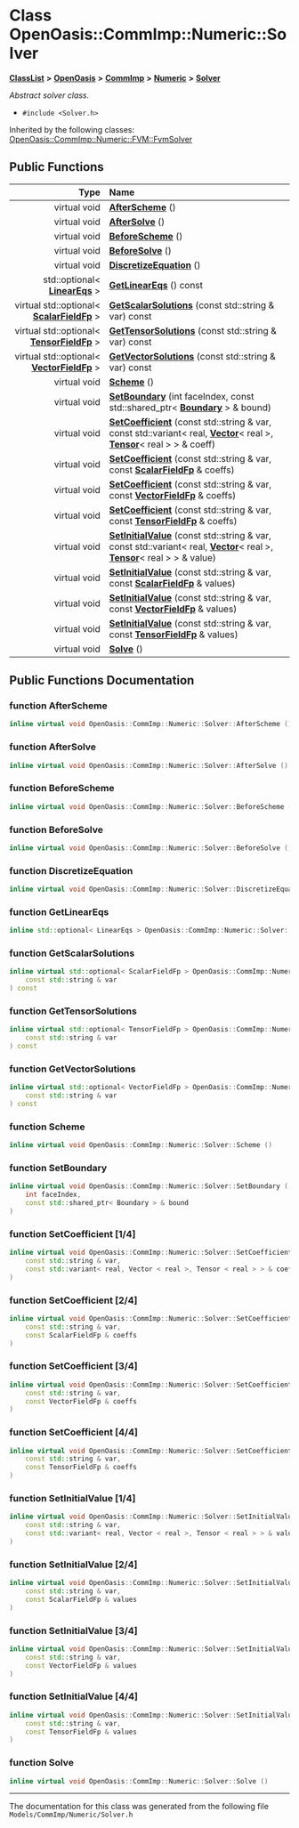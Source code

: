 

# Class OpenOasis::CommImp::Numeric::Solver



[**ClassList**](annotated.md) **>** [**OpenOasis**](namespace_open_oasis.md) **>** [**CommImp**](namespace_open_oasis_1_1_comm_imp.md) **>** [**Numeric**](namespace_open_oasis_1_1_comm_imp_1_1_numeric.md) **>** [**Solver**](class_open_oasis_1_1_comm_imp_1_1_numeric_1_1_solver.md)



_Abstract solver class._ 

* `#include <Solver.h>`





Inherited by the following classes: [OpenOasis::CommImp::Numeric::FVM::FvmSolver](class_open_oasis_1_1_comm_imp_1_1_numeric_1_1_f_v_m_1_1_fvm_solver.md)
































## Public Functions

| Type | Name |
| ---: | :--- |
| virtual void | [**AfterScheme**](#function-afterscheme) () <br> |
| virtual void | [**AfterSolve**](#function-aftersolve) () <br> |
| virtual void | [**BeforeScheme**](#function-beforescheme) () <br> |
| virtual void | [**BeforeSolve**](#function-beforesolve) () <br> |
| virtual void | [**DiscretizeEquation**](#function-discretizeequation) () <br> |
|  std::optional&lt; [**LinearEqs**](namespace_open_oasis_1_1_comm_imp_1_1_numeric.md#typedef-lineareqs) &gt; | [**GetLinearEqs**](#function-getlineareqs) () const<br> |
| virtual std::optional&lt; [**ScalarFieldFp**](class_open_oasis_1_1_comm_imp_1_1_numeric_1_1_scalar_field.md) &gt; | [**GetScalarSolutions**](#function-getscalarsolutions) (const std::string & var) const<br> |
| virtual std::optional&lt; [**TensorFieldFp**](class_open_oasis_1_1_comm_imp_1_1_numeric_1_1_tensor_field.md) &gt; | [**GetTensorSolutions**](#function-gettensorsolutions) (const std::string & var) const<br> |
| virtual std::optional&lt; [**VectorFieldFp**](class_open_oasis_1_1_comm_imp_1_1_numeric_1_1_vector_field.md) &gt; | [**GetVectorSolutions**](#function-getvectorsolutions) (const std::string & var) const<br> |
| virtual void | [**Scheme**](#function-scheme) () <br> |
| virtual void | [**SetBoundary**](#function-setboundary) (int faceIndex, const std::shared\_ptr&lt; [**Boundary**](class_open_oasis_1_1_comm_imp_1_1_numeric_1_1_boundary.md) &gt; & bound) <br> |
| virtual void | [**SetCoefficient**](#function-setcoefficient-14) (const std::string & var, const std::variant&lt; real, [**Vector**](class_open_oasis_1_1_comm_imp_1_1_numeric_1_1_vector.md)&lt; real &gt;, [**Tensor**](class_open_oasis_1_1_comm_imp_1_1_numeric_1_1_tensor.md)&lt; real &gt; &gt; & coeff) <br> |
| virtual void | [**SetCoefficient**](#function-setcoefficient-24) (const std::string & var, const [**ScalarFieldFp**](class_open_oasis_1_1_comm_imp_1_1_numeric_1_1_scalar_field.md) & coeffs) <br> |
| virtual void | [**SetCoefficient**](#function-setcoefficient-34) (const std::string & var, const [**VectorFieldFp**](class_open_oasis_1_1_comm_imp_1_1_numeric_1_1_vector_field.md) & coeffs) <br> |
| virtual void | [**SetCoefficient**](#function-setcoefficient-44) (const std::string & var, const [**TensorFieldFp**](class_open_oasis_1_1_comm_imp_1_1_numeric_1_1_tensor_field.md) & coeffs) <br> |
| virtual void | [**SetInitialValue**](#function-setinitialvalue-14) (const std::string & var, const std::variant&lt; real, [**Vector**](class_open_oasis_1_1_comm_imp_1_1_numeric_1_1_vector.md)&lt; real &gt;, [**Tensor**](class_open_oasis_1_1_comm_imp_1_1_numeric_1_1_tensor.md)&lt; real &gt; &gt; & value) <br> |
| virtual void | [**SetInitialValue**](#function-setinitialvalue-24) (const std::string & var, const [**ScalarFieldFp**](class_open_oasis_1_1_comm_imp_1_1_numeric_1_1_scalar_field.md) & values) <br> |
| virtual void | [**SetInitialValue**](#function-setinitialvalue-34) (const std::string & var, const [**VectorFieldFp**](class_open_oasis_1_1_comm_imp_1_1_numeric_1_1_vector_field.md) & values) <br> |
| virtual void | [**SetInitialValue**](#function-setinitialvalue-44) (const std::string & var, const [**TensorFieldFp**](class_open_oasis_1_1_comm_imp_1_1_numeric_1_1_tensor_field.md) & values) <br> |
| virtual void | [**Solve**](#function-solve) () <br> |




























## Public Functions Documentation




### function AfterScheme 

```C++
inline virtual void OpenOasis::CommImp::Numeric::Solver::AfterScheme () 
```






### function AfterSolve 

```C++
inline virtual void OpenOasis::CommImp::Numeric::Solver::AfterSolve () 
```






### function BeforeScheme 

```C++
inline virtual void OpenOasis::CommImp::Numeric::Solver::BeforeScheme () 
```






### function BeforeSolve 

```C++
inline virtual void OpenOasis::CommImp::Numeric::Solver::BeforeSolve () 
```






### function DiscretizeEquation 

```C++
inline virtual void OpenOasis::CommImp::Numeric::Solver::DiscretizeEquation () 
```






### function GetLinearEqs 

```C++
inline std::optional< LinearEqs > OpenOasis::CommImp::Numeric::Solver::GetLinearEqs () const
```






### function GetScalarSolutions 

```C++
inline virtual std::optional< ScalarFieldFp > OpenOasis::CommImp::Numeric::Solver::GetScalarSolutions (
    const std::string & var
) const
```






### function GetTensorSolutions 

```C++
inline virtual std::optional< TensorFieldFp > OpenOasis::CommImp::Numeric::Solver::GetTensorSolutions (
    const std::string & var
) const
```






### function GetVectorSolutions 

```C++
inline virtual std::optional< VectorFieldFp > OpenOasis::CommImp::Numeric::Solver::GetVectorSolutions (
    const std::string & var
) const
```






### function Scheme 

```C++
inline virtual void OpenOasis::CommImp::Numeric::Solver::Scheme () 
```






### function SetBoundary 

```C++
inline virtual void OpenOasis::CommImp::Numeric::Solver::SetBoundary (
    int faceIndex,
    const std::shared_ptr< Boundary > & bound
) 
```






### function SetCoefficient [1/4]

```C++
inline virtual void OpenOasis::CommImp::Numeric::Solver::SetCoefficient (
    const std::string & var,
    const std::variant< real, Vector < real >, Tensor < real > > & coeff
) 
```






### function SetCoefficient [2/4]

```C++
inline virtual void OpenOasis::CommImp::Numeric::Solver::SetCoefficient (
    const std::string & var,
    const ScalarFieldFp & coeffs
) 
```






### function SetCoefficient [3/4]

```C++
inline virtual void OpenOasis::CommImp::Numeric::Solver::SetCoefficient (
    const std::string & var,
    const VectorFieldFp & coeffs
) 
```






### function SetCoefficient [4/4]

```C++
inline virtual void OpenOasis::CommImp::Numeric::Solver::SetCoefficient (
    const std::string & var,
    const TensorFieldFp & coeffs
) 
```






### function SetInitialValue [1/4]

```C++
inline virtual void OpenOasis::CommImp::Numeric::Solver::SetInitialValue (
    const std::string & var,
    const std::variant< real, Vector < real >, Tensor < real > > & value
) 
```






### function SetInitialValue [2/4]

```C++
inline virtual void OpenOasis::CommImp::Numeric::Solver::SetInitialValue (
    const std::string & var,
    const ScalarFieldFp & values
) 
```






### function SetInitialValue [3/4]

```C++
inline virtual void OpenOasis::CommImp::Numeric::Solver::SetInitialValue (
    const std::string & var,
    const VectorFieldFp & values
) 
```






### function SetInitialValue [4/4]

```C++
inline virtual void OpenOasis::CommImp::Numeric::Solver::SetInitialValue (
    const std::string & var,
    const TensorFieldFp & values
) 
```






### function Solve 

```C++
inline virtual void OpenOasis::CommImp::Numeric::Solver::Solve () 
```




------------------------------
The documentation for this class was generated from the following file `Models/CommImp/Numeric/Solver.h`

